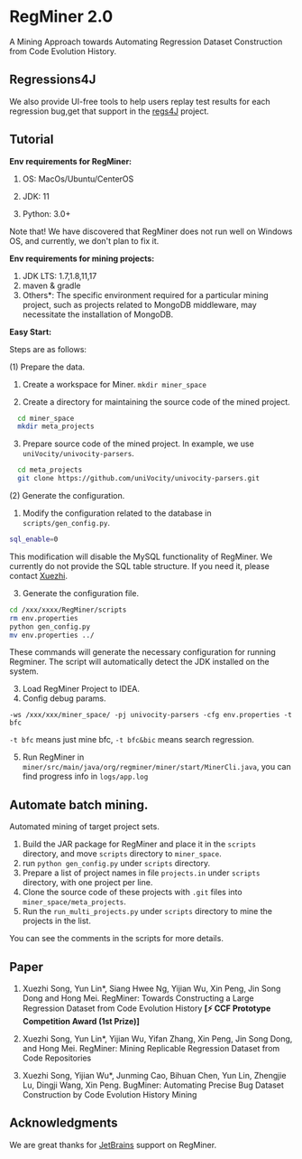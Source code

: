 # RegMiner 2.0

A Mining Approach towards Automating Regression Dataset Construction from Code Evolution History.

## Regressions4J

We also provide UI-free tools to help users replay test results for each regression bug,get that support in
the [regs4J](https://github.com/SongXueZhi/regressions4j) project.

## Tutorial

**Env requirements for RegMiner:**

1. OS: MacOs/Ubuntu/CenterOS 

2. JDK: 11

3. Python: 3.0+

Note that! We have discovered that RegMiner does not run well on Windows OS, and currently, we don't plan to fix it.

**Env requirements for mining projects:**

1. JDK LTS: 1.7,1.8,11,17 
2. maven & gradle
3. Others*: The specific environment required for a particular mining project, such as projects related to MongoDB middleware, may necessitate the installation of MongoDB.

**Easy Start:**

 Steps are as follows:

(1) Prepare the data.

1. Create a workspace for Miner.
   ``mkdir miner_space``

2. Create a directory for maintaining the source code of the mined project. 

```bash
  cd miner_space
  mkdir meta_projects
```

3. Prepare source code of the mined project. In example, we use ``uniVocity/univocity-parsers``.

```bash
  cd meta_projects
  git clone https://github.com/uniVocity/univocity-parsers.git 
```
(2) Generate the configuration.

1. Modify the configuration related to the database in ``scripts/gen_config.py``.
  
 ```bash
 sql_enable=0
 ```
This modification will disable the MySQL functionality of RegMiner. We currently do not provide the SQL table structure. If you need it, please contact [Xuezhi](songxuezhi@fudan.edu.cn).

3. Generate the configuration file.
   
```bash
cd /xxx/xxxx/RegMiner/scripts
rm env.properties
python gen_config.py
mv env.properties ../
```
These commands will generate the necessary configuration for running Regminer. The script will automatically detect the JDK installed on the system.

3. Load RegMiner Project to IDEA.
4. Config debug params.
   
```
-ws /xxx/xxx/miner_space/ -pj univocity-parsers -cfg env.properties -t bfc
```
``-t bfc`` means just mine bfc, ``-t bfc&bic`` means search regression.

5. Run RegMiner in ``miner/src/main/java/org/regminer/miner/start/MinerCli.java``, you can find progress info in ``logs/app.log``


## Automate batch mining.
Automated mining of target project sets.
1. Build the JAR package for RegMiner and place it in the ``scripts`` directory, and move ``scripts`` directory to ``miner_space``.
2. run ``python gen_config.py`` under ``scripts`` directory.
3. Prepare a list of project names in file ``projects.in`` under ``scripts`` directory, with one project per line.
4. Clone the source code of these projects with ``.git`` files into ``miner_space/meta_projects``.
5. Run the ``run_multi_projects.py`` under ``scripts`` directory to mine the projects in the list.

You can see the comments in the scripts for more details.



## Paper

1. Xuezhi Song, Yun Lin*, Siang Hwee Ng, Yijian Wu, Xin Peng, Jin Song Dong and Hong Mei. RegMiner: Towards Constructing
   a Large Regression Dataset from Code Evolution History  **[⚡ CCF Prototype Competition Award (1st Prize)]**

2. Xuezhi Song, Yun Lin*, Yijian Wu, Yifan Zhang, Xin Peng, Jin Song Dong, and Hong Mei. RegMiner: Mining Replicable
   Regression Dataset from Code Repositories
3. Xuezhi Song, Yijian Wu*, Junming Cao, Bihuan Chen, Yun Lin, Zhengjie Lu, Dingji Wang, Xin Peng. BugMiner: Automating Precise Bug Dataset Construction by Code Evolution History Mining   

## Acknowledgments
We are great thanks for [JetBrains](https://jb.gg/OpenSourceSupport) support on RegMiner.
